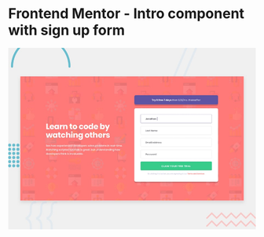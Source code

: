 # Frontend Mentor - Intro component with sign up form

![Design preview for the Intro component with sign up form coding challenge](./design/desktop-preview.jpg)
